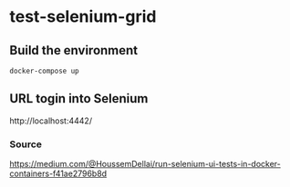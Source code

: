 # test-selenium-grid

## Build the environment
```
docker-compose up
```

## URL togin into Selenium
http://localhost:4442/

### Source
https://medium.com/@HoussemDellai/run-selenium-ui-tests-in-docker-containers-f41ae2796b8d
